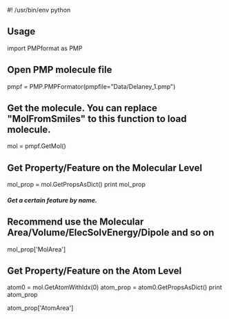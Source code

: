 #! /usr/bin/env python

## Usage

import PMPformat as PMP

## Open PMP molecule file
pmpf = PMP.PMPFormator(pmpfile="Data/Delaney_1.pmp")

## Get the molecule. You can replace "MolFromSmiles" to this function to load molecule.
mol = pmpf.GetMol()

## Get Property/Feature on the Molecular Level
mol_prop = mol.GetPropsAsDict()
print mol_prop
##### Get a certain feature by name. 
## Recommend use the Molecular Area/Volume/ElecSolvEnergy/Dipole and so on
mol_prop['MolArea']

## Get Property/Feature on the Atom Level
atom0 = mol.GetAtomWithIdx(0)
atom_prop = atom0.GetPropsAsDict()
print atom_prop

atom_prop['AtomArea']





